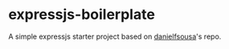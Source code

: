 # expressjs-boilerplate
A simple expressjs starter project based on [danielfsousa](https://github.com/danielfsousa/express-rest-es2017-boilerplate)'s repo.
